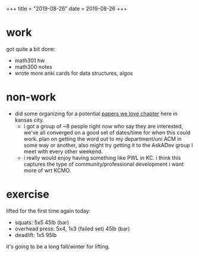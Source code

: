 +++
title = "2019-08-26"
date = 2019-08-26
+++

# work
got quite a bit done:
- math301 hw
- math300 notes
- wrote more anki cards for data structures, algos

# non-work
- did some organizing for a potential [papers we love
  chapter](https://paperswelove.org/) here in kansas city.
  - i got a group of ~8 people right now who say they are interested, we've all
    converged on a good set of dates/time for when this could work. plan on
    getting the word out to my department/uni ACM in some way or another, also
    might try getting it to the AskADev group I meet with every other weekend.
  - i really would enjoy having something like PWL in KC. i think this captures
    the type of community/professional development i want more of wrt KCMO.

# exercise
lifted for the first time again today:
- squats: 5x5 45lb (bar)
- overhead press: 5x4, 1x3 (failed set) 45lb (bar)
- deadlift: 1x5 95lb

it's going to be a long fall/winter for lifting.
